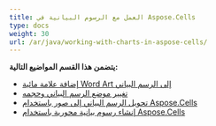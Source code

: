 ```yaml
---
title: العمل مع الرسوم البيانية في Aspose.Cells
type: docs
weight: 30
url: /ar/java/working-with-charts-in-aspose-cells/
---
```


 **يتضمن هذا القسم المواضيع التالية:**
- [إضافة علامة مائية Word Art إلى الرسم البياني](/cells/ar/java/add-word-art-watermark-to-chart/)
- [تغيير موضع الرسم البياني وحجمه](/cells/ar/java/change-chart-position-and-size/)
- [تحويل الرسم البياني إلى صور باستخدام Aspose.Cells](/cells/ar/java/convert-chart-to-images-using-aspose-cells/)
- [إنشاء رسوم بيانية محورية باستخدام Aspose.Cells](/cells/ar/java/create-pivot-charts-using-aspose-cells/)
